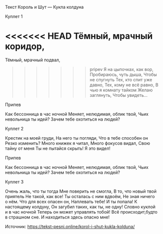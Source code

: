 Текст Король и Шут — Кукла колдуна 

Куплет 1 

<<<<<<< HEAD
Тёмный, мрачный коридор, 
=======
Тёмный, мрачный подвал, 
>>>>>>> pripev
Я на цыпочках, как вор,
Пробираюсь, чуть дыша, 
Чтобы не спугнуть
Тех, кто спит уже давно, 
Тех, кому не всё равно,
В чью я комнату тайком 
Желаю заглянуть, 
Чтобы увидеть… 

Припев

Как бессонница в час ночной
Меняет, нелюдимая, облик твой,
Чьих невольница ты идей? 
Зачем тебе охотиться на людей? 

Куплет 2 

Крестик на моей груди, 
На него ты погляди,
Что в тебе способен он 
Резко изменить? 
Много книжек я читал, 
Много фокусов видал, 
Свою тайну от меня 
Ты не пытайся скрыть! Я это видел! 

Припев

Как бессонница в час ночной 
Меняет, нелюдимая, облик твой,
Чьих невольница ты идей? 
Зачем тебе охотиться на людей? 

Куплет 3

Очень жаль, что ты тогда 
Мне поверить не смогла, 
В то, что новый твой приятель 
Не такой, как все! 
Ты осталась с ним вдвоём, 
Не зная ничего о нём. 
Что для всех опасен он, 
Наплевать тебе! И ты попала! 
К настоящему колдуну, 
Он загубил таких, как ты, не одну! 
Словно куклой и в час ночной 
Теперь он может управлять тобой! 
Всё происходит,будто в страшном сне. 
И находиться здесь опасно мне!

Источник: https://tekst-pesni.online/korol-i-shut-kukla-kolduna/